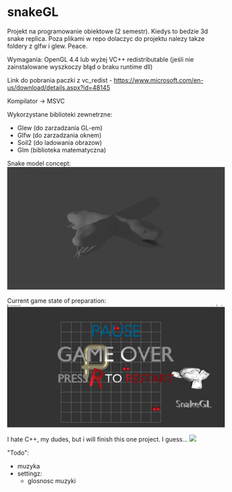 # snakeGL
Projekt na programowanie obiektowe (2 semestr).
Kiedys to bedzie 3d snake replica.
Poza plikami w repo dolaczyc do projektu nalezy takze foldery z glfw i glew.
Peace.

Wymagania:
OpenGL 4.4 lub wyżej
VC++ redistributable (jeśli nie zainstalowane wyszkoczy błąd o braku runtime dll)

Link do pobrania paczki z vc_redist - https://www.microsoft.com/en-us/download/details.aspx?id=48145

Kompilator -> MSVC

Wykorzystane biblioteki zewnetrzne:
- Glew (do zarzadzania GL-em)
- Glfw (do zarzadzania oknem)
- Soil2 (do ladowania obrazow)
- Glm (biblioteka matematyczna)

Snake model concept:
![](snookConcept.png)

Current game state of preparation:
![](currentGameState.png)

I hate C++, my dudes, but i will finish this one project. I guess...
![](https://i.kym-cdn.com/entries/icons/original/000/028/021/work.jpg)

"Todo":
- muzyka
- settingz:
  - glosnosc muzyki
